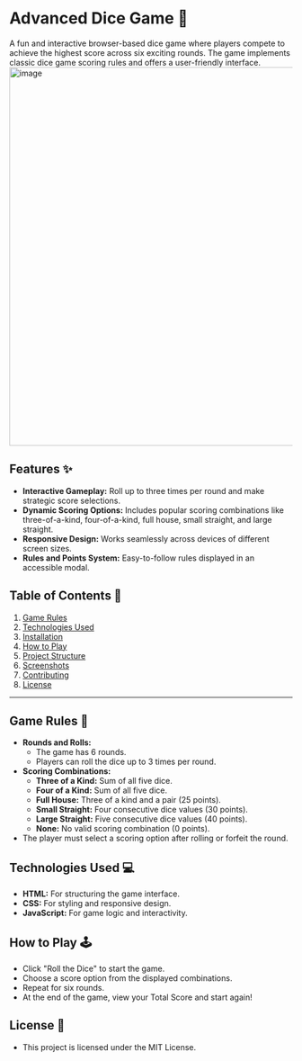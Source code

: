 
# Advanced Dice Game 🎲

A fun and interactive browser-based dice game where players compete to achieve the highest score across six exciting rounds. The game implements classic dice game scoring rules and offers a user-friendly interface.
<img width="673" alt="image" src="https://github.com/user-attachments/assets/57d68c12-9bee-463a-bcbc-6bcb3e78eeae" />


## Features ✨
- **Interactive Gameplay:** Roll up to three times per round and make strategic score selections.
- **Dynamic Scoring Options:** Includes popular scoring combinations like three-of-a-kind, four-of-a-kind, full house, small straight, and large straight.
- **Responsive Design:** Works seamlessly across devices of different screen sizes.
- **Rules and Points System:** Easy-to-follow rules displayed in an accessible modal.

## Table of Contents 📖
1. [Game Rules](#game-rules)
2. [Technologies Used](#technologies-used)
3. [Installation](#installation)
4. [How to Play](#how-to-play)
5. [Project Structure](#project-structure)
6. [Screenshots](#screenshots)
7. [Contributing](#contributing)
8. [License](#license)

---

## Game Rules 🎯
- **Rounds and Rolls:**
  - The game has 6 rounds.
  - Players can roll the dice up to 3 times per round.
- **Scoring Combinations:**
  - **Three of a Kind:** Sum of all five dice.
  - **Four of a Kind:** Sum of all five dice.
  - **Full House:** Three of a kind and a pair (25 points).
  - **Small Straight:** Four consecutive dice values (30 points).
  - **Large Straight:** Five consecutive dice values (40 points).
  - **None:** No valid scoring combination (0 points).
- The player must select a scoring option after rolling or forfeit the round.


## Technologies Used 💻
- **HTML:** For structuring the game interface.
- **CSS:** For styling and responsive design.
- **JavaScript:** For game logic and interactivity.

## How to Play 🕹️
- Click "Roll the Dice" to start the game.
- Choose a score option from the displayed combinations.
- Repeat for six rounds.
- At the end of the game, view your Total Score and start again!
## License 📝
- This project is licensed under the MIT License.
